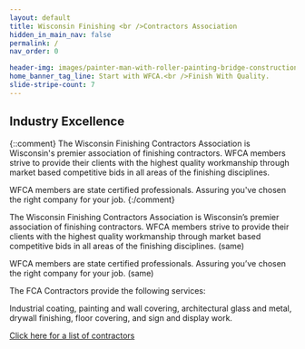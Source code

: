 ```yaml
---
layout: default
title: Wisconsin Finishing <br />Contractors Association
hidden_in_main_nav: false
permalink: /
nav_order: 0

header-img: images/painter-man-with-roller-painting-bridge-construction-poland-bridge-over-river-50527216.jpg
home_banner_tag_line: Start with WFCA.<br />Finish With Quality.
slide-stripe-count: 7
---
```


## Industry Excellence
{::comment}
The Wisconsin Finishing Contractors Association is Wisconsin's premier association of finishing contractors. WFCA members strive to provide their clients with the highest quality workmanship through market based competitive bids in all areas of the finishing disciplines.

WFCA members are state certified professionals. Assuring you've chosen the right company for your job.
{:/comment}

The Wisconsin Finishing Contractors Association is Wisconsin’s premier association of finishing contractors. WFCA members strive to provide their clients with the highest quality workmanship through market based competitive bids in all areas of the finishing disciplines. (same)

WFCA members are state certified professionals. Assuring you’ve chosen the right company for your job. (same)

The FCA Contractors provide the following services:

Industrial coating, painting and wall covering, architectural glass and metal, drywall finishing, floor covering, and sign and display work.

[Click here for a list of contractors][contractor-list]

[contractor-list]: ./contractors
